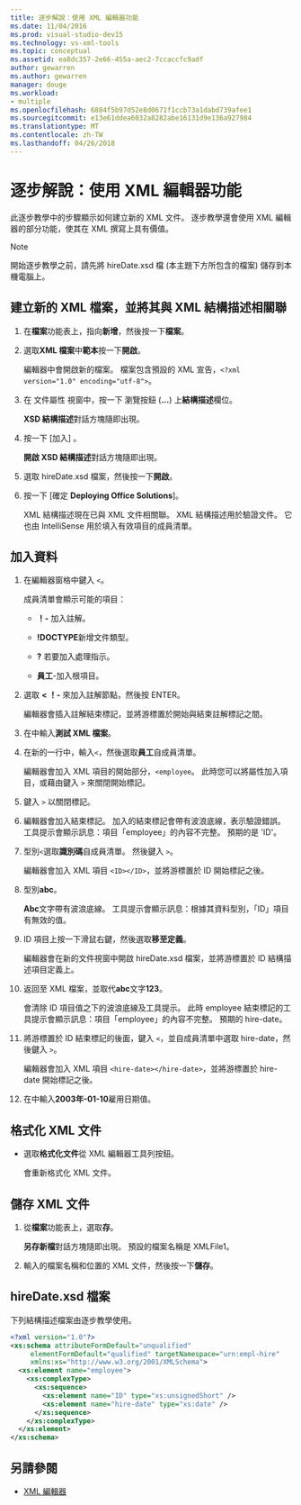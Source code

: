 ```yaml
---
title: 逐步解說：使用 XML 編輯器功能
ms.date: 11/04/2016
ms.prod: visual-studio-dev15
ms.technology: vs-xml-tools
ms.topic: conceptual
ms.assetid: ea8dc357-2e66-455a-aec2-7ccaccfc9adf
author: gewarren
ms.author: gewarren
manager: douge
ms.workload:
- multiple
ms.openlocfilehash: 6884f5b97d52e8d0671f1ccb73a1dabd739afee1
ms.sourcegitcommit: e13e61ddea6032a8282abe16131d9e136a927984
ms.translationtype: MT
ms.contentlocale: zh-TW
ms.lasthandoff: 04/26/2018
---
```

# <a name="walkthrough-using-xml-editor-features"></a>逐步解說：使用 XML 編輯器功能

此逐步教學中的步驟顯示如何建立新的 XML 文件。 逐步教學還會使用 XML 編輯器的部分功能，使其在 XML 撰寫上具有價值。

> [!NOTE]
> 開始逐步教學之前，請先將 hireDate.xsd 檔 (本主題下方所包含的檔案) 儲存到本機電腦上。

## <a name="to-create-a-new-xml-file-and-associate-it-with-an-xml-schema"></a>建立新的 XML 檔案，並將其與 XML 結構描述相關聯

1.  在**檔案**功能表上，指向**新增**，然後按一下**檔案**。

2.  選取**XML 檔案**中**範本**按一下**開啟**。

     編輯器中會開啟新的檔案。 檔案包含預設的 XML 宣告，`<?xml version="1.0" encoding="utf-8">`。

3.  在 文件屬性 視窗中，按一下 瀏覽按鈕 (**...**) 上**結構描述**欄位。

     **XSD 結構描述**對話方塊隨即出現。

4.  按一下 [加入] 。

     **開啟 XSD 結構描述**對話方塊隨即出現。

5.  選取 hireDate.xsd 檔案，然後按一下**開啟**。

6.  按一下 [確定 **Deploying Office Solutions**]。

     XML 結構描述現在已與 XML 文件相關聯。 XML 結構描述用於驗證文件。 它也由 IntelliSense 用於填入有效項目的成員清單。

## <a name="to-add-data"></a>加入資料

1.  在編輯器窗格中鍵入 `<`。

     成員清單會顯示可能的項目：

    -   **！-** 加入註解。

    -   **!DOCTYPE**新增文件類型。

    -   **?** 若要加入處理指示。

    -   **員工**-加入根項目。

2.  選取 **< ！-** 來加入註解節點，然後按 ENTER。

     編輯器會插入註解結束標記，並將游標置於開始與結束註解標記之間。

3.  在中輸入**測試 XML 檔案**。

4.  在新的一行中，輸入`<`，然後選取**員工**自成員清單。

     編輯器會加入 XML 項目的開始部分，`<employee`。 此時您可以將屬性加入項目，或藉由鍵入 `>` 來關閉開始標記。

5.  鍵入 `>` 以關閉標記。

6.  編輯器會加入結束標記。 加入的結束標記會帶有波浪底線，表示驗證錯誤。 工具提示會顯示訊息：項目「employee」的內容不完整。 預期的是 'ID'。

7.  型別`<`選取**識別碼**自成員清單。 然後鍵入 `>`。

     編輯器會加入 XML 項目 `<ID></ID>`，並將游標置於 ID 開始標記之後。

8.  型別**abc**。

     **Abc**文字帶有波浪底線。 工具提示會顯示訊息：根據其資料型別，「ID」項目有無效的值。

9. ID 項目上按一下滑鼠右鍵，然後選取**移至定義**。

     編輯器會在新的文件視窗中開啟 hireDate.xsd 檔案，並將游標置於 ID 結構描述項目定義上。

10. 返回至 XML 檔案，並取代**abc**文字**123**。

     會清除 ID 項目值之下的波浪底線及工具提示。 此時 employee 結束標記的工具提示會顯示訊息：項目「employee」的內容不完整。 預期的 hire-date。

11. 將游標置於 ID 結束標記的後面，鍵入 `<`，並自成員清單中選取 hire-date，然後鍵入 `>`。

     編輯器會加入 XML 項目 `<hire-date></hire-date>`，並將游標置於 hire-date 開始標記之後。

12. 在中輸入**2003年-01-10**雇用日期值。

## <a name="to-format-the-xml-document"></a>格式化 XML 文件

- 選取**格式化文件**從 XML 編輯器工具列按鈕。

    會重新格式化 XML 文件。

## <a name="to-save-the-xml-document"></a>儲存 XML 文件

1.  從**檔案**功能表上，選取**存**。

     **另存新檔**對話方塊隨即出現。 預設的檔案名稱是 XMLFile1。

2.  輸入的檔案名稱和位置的 XML 文件，然後按一下**儲存**。

## <a name="hiredatexsd-file"></a>hireDate.xsd 檔案
 下列結構描述檔案由逐步教學使用。

```xml
<?xml version="1.0"?>
<xs:schema attributeFormDefault="unqualified"
     elementFormDefault="qualified" targetNamespace="urn:empl-hire"
     xmlns:xs="http://www.w3.org/2001/XMLSchema">
  <xs:element name="employee">
    <xs:complexType>
      <xs:sequence>
        <xs:element name="ID" type="xs:unsignedShort" />
        <xs:element name="hire-date" type="xs:date" />
      </xs:sequence>
    </xs:complexType>
  </xs:element>
</xs:schema>
```

## <a name="see-also"></a>另請參閱

- [XML 編輯器](../xml-tools/xml-editor.md)